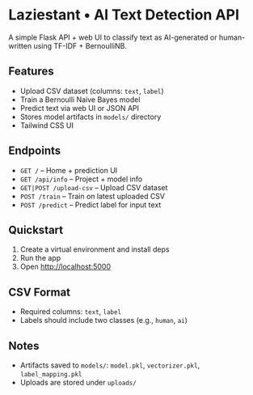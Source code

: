 # Laziestant • AI Text Detection API

A simple Flask API + web UI to classify text as AI-generated or human-written using TF-IDF + BernoulliNB.

## Features

- Upload CSV dataset (columns: `text`, `label`)
- Train a Bernoulli Naive Bayes model
- Predict text via web UI or JSON API
- Stores model artifacts in `models/` directory
- Tailwind CSS UI

## Endpoints

- `GET /` – Home + prediction UI
- `GET /api/info` – Project + model info
- `GET|POST /upload-csv` – Upload CSV dataset
- `POST /train` – Train on latest uploaded CSV
- `POST /predict` – Predict label for input text

## Quickstart

1. Create a virtual environment and install deps
2. Run the app
3. Open <http://localhost:5000>

## CSV Format

- Required columns: `text`, `label`
- Labels should include two classes (e.g., `human`, `ai`)

## Notes

- Artifacts saved to `models/`: `model.pkl`, `vectorizer.pkl`, `label_mapping.pkl`
- Uploads are stored under `uploads/`
